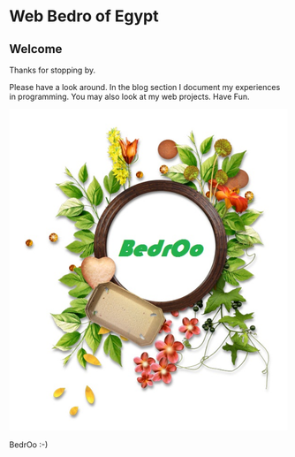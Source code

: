 <!DOCTYPE html>
<html>
  <head>
    <meta charset="utf-8">
          <title>web BedrOo </title>
  </head>
  
 <body>
  <h1>Web Bedro of Egypt</h1>
<h2>Welcome</h2>
   <p>Thanks for stopping by.</p>
  <p>Please have a look around. In the blog section I document my experiences in programming. You may also look at my web projects. Have Fun.</p>
  <img src="1.jpg" alt="Bedro">
  <p> BedrOo :-)</p>
 </body>
</html>
